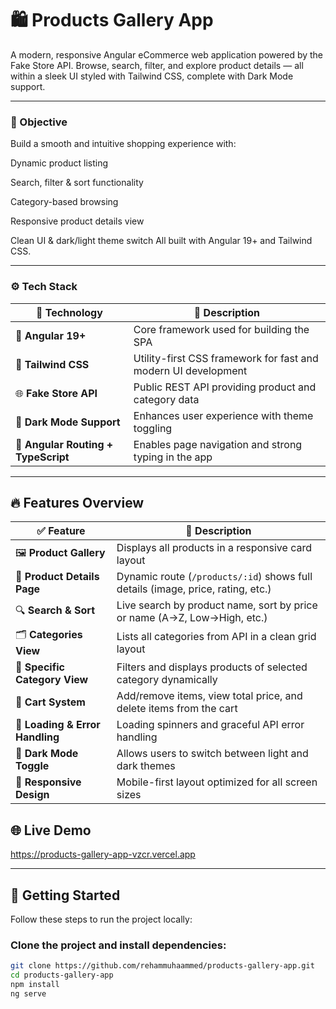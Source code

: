 # 🛍️ Products Gallery App
A modern, responsive Angular eCommerce web application powered by the Fake Store API.
Browse, search, filter, and explore product details — all within a sleek UI styled with Tailwind CSS, complete with Dark Mode support.

---

### 🎯 Objective
Build a smooth and intuitive shopping experience with:

Dynamic product listing

Search, filter & sort functionality

Category-based browsing

Responsive product details view

Clean UI & dark/light theme switch
All built with Angular 19+ and Tailwind CSS.

------

### ⚙️ Tech Stack

| 🧩 Technology                    | 💬 Description                                                    |
|----------------------------------|--------------------------------------------------------------------|
| 🧠 **Angular 19+**               | Core framework used for building the SPA                           |
| 🎨 **Tailwind CSS**              | Utility-first CSS framework for fast and modern UI development     |
| 🌐 **Fake Store API**            | Public REST API providing product and category data                |
| 🌙 **Dark Mode Support**         | Enhances user experience with theme toggling                       |
| 🚦 **Angular Routing + TypeScript** | Enables page navigation and strong typing in the app             |

-----
## 🔥 Features Overview

| ✅ Feature                            | 💬 Description                                                                 |
|--------------------------------------|---------------------------------------------------------------------------------|
| 🖼️ **Product Gallery**                | Displays all products in a responsive card layout                              |
| 📄 **Product Details Page**           | Dynamic route (`/products/:id`) shows full details (image, price, rating, etc.)|
| 🔍 **Search & Sort**                  | Live search by product name, sort by price or name (A→Z, Low→High, etc.)       |
| 🗂️ **Categories View**                | Lists all categories from API in a clean grid layout                           |
| 📂 **Specific Category View**         | Filters and displays products of selected category dynamically                 |
| 🛒 **Cart System**                    | Add/remove items, view total price, and delete items from the cart             |
| 🔁 **Loading & Error Handling**       | Loading spinners and graceful API error handling                               |
| 🌙 **Dark Mode Toggle**               | Allows users to switch between light and dark themes                           |
| 📱 **Responsive Design**              | Mobile-first layout optimized for all screen sizes                             |

## 🌐 Live Demo
https://products-gallery-app-vzcr.vercel.app

---

## 🚀 Getting Started

Follow these steps to run the project locally:

### Clone the project and install dependencies:

```bash
git clone https://github.com/rehammuhaammed/products-gallery-app.git
cd products-gallery-app
npm install
ng serve
